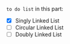 `to do list` in this part:
- [x] Singly Linked List
- [ ] Circular Linked List
- [ ] Doubly Linked List

